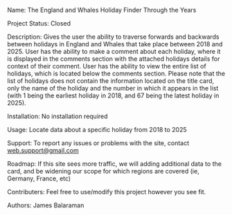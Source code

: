 Name: The England and Whales Holiday Finder Through the Years

Project Status: Closed

Description: Gives the user the ability to traverse forwards and backwards between holidays in England and Whales that take place between 2018 and 2025.
User has the ability to make a comment about each holiday, where it is displayed in the comments section with the attached holidays details for context of their comment.
User has the ability to view the entire list of holidays, which is located below the comments section. Please note that the list of holidays does not contain the information located on the title card, only the name of the holiday and the number in which it appears in the list (with 1 being the earliest holiday in 2018, and 67 being the latest holiday in 2025).

Installation: No installation required

Usage: Locate data about a specific holiday from 2018 to 2025

Support: To report any issues or problems with the site, contact web.support@gmail.com

Roadmap: If this site sees more traffic, we will adding additional data to the card, and be widening our scope for which regions are covered (ie, Germany, France, etc)

Contributers: Feel free to use/modify this project however you see fit.

Authors: James Balaraman